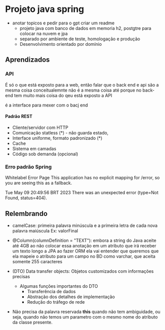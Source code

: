 # Projeto java spring
- anotar topicos e pedir para o gpt criar um readme
    - projeto java com banco de dados em memoria h2, postgtre para colocar na nuvem e jpa
    - separado por ambiente de teste, homologação e produção
    - Desenvolvimento orientado por domínio
## Aprendizados

### API

É só o que está exposto para a web, então falar que o back end e api são a mesma coisa conceitualemnte
não é a mesma coisa até porque no back-end tem muito mais coisa do qeu está exposto a API

é a interface para mexer com o bacj end

#### Padrão REST

- Cliente/servidor com HTTP
- Comunicação statless (\*) - não guarda estado,
- Interface uniforme, formato padronizado (\*)
- Cache
- Sistema em camadas
- Código sob demanda (opcional)

### Erro padrão Spring

Whitelabel Error Page
This application has no explicit mapping for /error, so you are seeing this as a fallback.

Tue May 09 20:49:56 BRT 2023
There was an unexpected error (type=Not Found, status=404).

## Relembrando
- camelCase: primeira palavra minúscula e a primeira letra de cada nova palavra maiúscula
Ex: valorFinal

- @Column(columnDefinition = "TEXT"): embora a string do Java aceite até 4GB ao não colocar essa anotação em um atributo que irá receber um texto longo a JPA ao fazer ORM ela vai entender que queremos que ela mapeie o atributo para um campo no BD como varchar, que aceita somente 255 caracteres

- (DTO) Data transfer objects: Objetos customizados com informações precisas
    - Algumas funções importantes do DTO
        - Transferência de dados
        - Abstração dos detalhes de implementação
        - Redução do tráfego de rede

- Não precisa da palavra reservada **this** quando não tem ambiguidade, ou seja, quando não temos um parametro com o mesmo nome do atributo da classe presente. 
      
